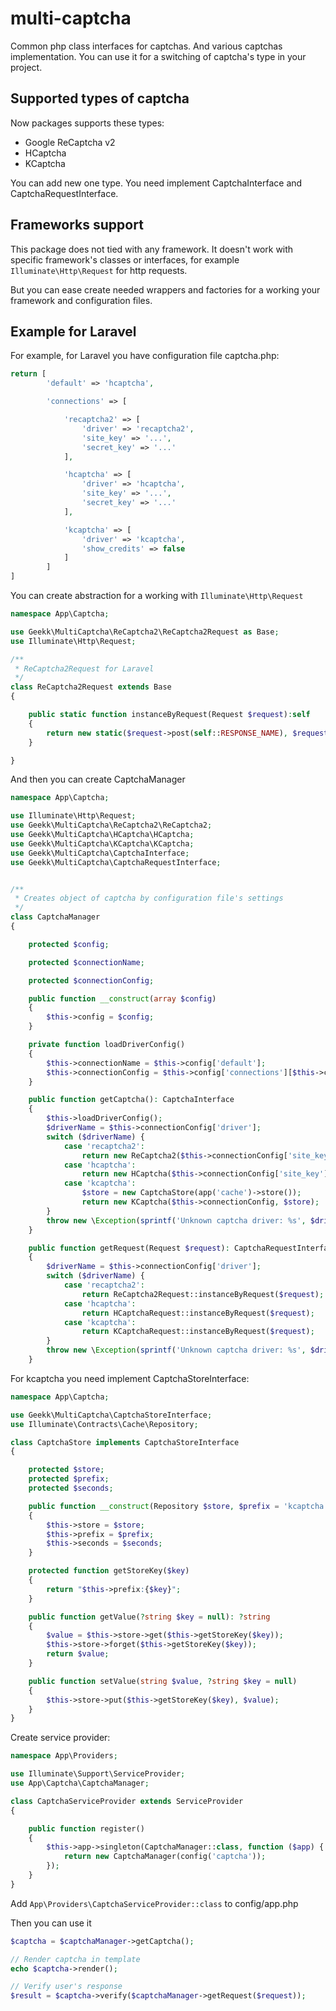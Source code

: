 # multi-captcha

Common php class interfaces for captchas. And various captchas implementation. 
You can use it for a switching of captcha's type in your project.

## Supported types of captcha

Now packages supports these types:

* Google ReCaptcha v2
* HCaptcha
* KCaptcha

You can add new one type. You need implement CaptchaInterface and CaptchaRequestInterface.

## Frameworks support

This package does not tied with any framework. 
It doesn't work with specific framework's classes or interfaces, for example `Illuminate\Http\Request`
for http requests.

But you can ease create needed wrappers and factories for a working your framework and configuration files.



## Example for Laravel

For example, for Laravel you have configuration file captcha.php:

```php
return [
        'default' => 'hcaptcha',

        'connections' => [

            'recaptcha2' => [
                'driver' => 'recaptcha2',
                'site_key' => '...',
                'secret_key' => '...'
            ],

            'hcaptcha' => [
                'driver' => 'hcaptcha',
                'site_key' => '...',
                'secret_key' => '...'
            ],

            'kcaptcha' => [
                'driver' => 'kcaptcha',
                'show_credits' => false
            ]
        ]
]
```

You can create abstraction for a working with `Illuminate\Http\Request` 

```php
namespace App\Captcha;

use Geekk\MultiCaptcha\ReCaptcha2\ReCaptcha2Request as Base;
use Illuminate\Http\Request;

/**
 * ReCaptcha2Request for Laravel
 */
class ReCaptcha2Request extends Base
{

    public static function instanceByRequest(Request $request):self
    {
        return new static($request->post(self::RESPONSE_NAME), $request->ip());
    }

}
```

And then you can create CaptchaManager

```php
namespace App\Captcha;

use Illuminate\Http\Request;
use Geekk\MultiCaptcha\ReCaptcha2\ReCaptcha2;
use Geekk\MultiCaptcha\HCaptcha\HCaptcha;
use Geekk\MultiCaptcha\KCaptcha\KCaptcha;
use Geekk\MultiCaptcha\CaptchaInterface;
use Geekk\MultiCaptcha\CaptchaRequestInterface;


/**
 * Creates object of captcha by configuration file's settings
 */
class CaptchaManager
{

    protected $config;

    protected $connectionName;

    protected $connectionConfig;

    public function __construct(array $config)
    {
        $this->config = $config;
    }

    private function loadDriverConfig()
    {
        $this->connectionName = $this->config['default'];
        $this->connectionConfig = $this->config['connections'][$this->connectionName];
    }

    public function getCaptcha(): CaptchaInterface
    {
        $this->loadDriverConfig();
        $driverName = $this->connectionConfig['driver'];
        switch ($driverName) {
            case 'recaptcha2':
                return new ReCaptcha2($this->connectionConfig['site_key'], $this->connectionConfig['secret_key']);
            case 'hcaptcha':
                return new HCaptcha($this->connectionConfig['site_key'], $this->connectionConfig['secret_key']);
            case 'kcaptcha':
                $store = new CaptchaStore(app('cache')->store());
                return new KCaptcha($this->connectionConfig, $store);
        }
        throw new \Exception(sprintf('Unknown captcha driver: %s', $driverName));
    }

    public function getRequest(Request $request): CaptchaRequestInterface
    {
        $driverName = $this->connectionConfig['driver'];
        switch ($driverName) {
            case 'recaptcha2':
                return ReCaptcha2Request::instanceByRequest($request);
            case 'hcaptcha':
                return HCaptchaRequest::instanceByRequest($request);
            case 'kcaptcha':
                return KCaptchaRequest::instanceByRequest($request);
        }
        throw new \Exception(sprintf('Unknown captcha driver: %s', $driverName));
    }
```

For kcaptcha you need implement CaptchaStoreInterface:

```php
namespace App\Captcha;

use Geekk\MultiCaptcha\CaptchaStoreInterface;
use Illuminate\Contracts\Cache\Repository;

class CaptchaStore implements CaptchaStoreInterface
{

    protected $store;
    protected $prefix;
    protected $seconds;

    public function __construct(Repository $store, $prefix = 'kcaptcha:', int $seconds = 5*60)
    {
        $this->store = $store;
        $this->prefix = $prefix;
        $this->seconds = $seconds;
    }

    protected function getStoreKey($key)
    {
        return "$this->prefix:{$key}";
    }

    public function getValue(?string $key = null): ?string
    {
        $value = $this->store->get($this->getStoreKey($key));
        $this->store->forget($this->getStoreKey($key));
        return $value;
    }

    public function setValue(string $value, ?string $key = null)
    {
        $this->store->put($this->getStoreKey($key), $value);
    }
}
```

Create service provider:

```php
namespace App\Providers;

use Illuminate\Support\ServiceProvider;
use App\Captcha\CaptchaManager;

class CaptchaServiceProvider extends ServiceProvider
{

    public function register()
    {
        $this->app->singleton(CaptchaManager::class, function ($app) {
            return new CaptchaManager(config('captcha'));
        });
    }
}
```

Add `App\Providers\CaptchaServiceProvider::class` to config/app.php

Then you can use it

```php
$captcha = $captchaManager->getCaptcha();

// Render captcha in template
echo $captcha->render();

// Verify user's response
$result = $captcha->verify($captchaManager->getRequest($request));

```
